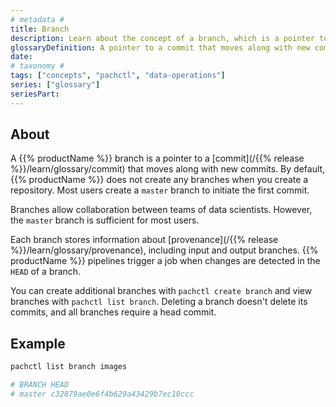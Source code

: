 ```yaml
---
# metadata # 
title: Branch
description: Learn about the concept of a branch, which is a pointer to a commit that moves along with new commits as they are submitted. 
glossaryDefinition: A pointer to a commit that moves along with new commits as they are submitted.
date: 
# taxonomy #
tags: ["concepts", "pachctl", "data-operations"]
series: ["glossary"]
seriesPart:
--- 
```


## About 
A {{% productName %}} branch is a pointer to a [commit](/{{% release %}}/learn/glossary/commit) that moves along with new commits. By default, {{% productName %}} does not create any branches when you create a repository. Most users create a `master` branch to initiate the first commit.

Branches allow collaboration between teams of data scientists. However, the `master` branch is sufficient for most users.

Each branch stores information about [provenance](/{{% release %}}/learn/glossary/provenance), including input and output branches. {{% productName %}} pipelines trigger a job when changes are detected in the `HEAD` of a branch.

You can create additional branches with `pachctl create branch` and view branches with `pachctl list branch`. Deleting a branch doesn't delete its commits, and all branches require a head commit.

## Example

```s
pachctl list branch images

# BRANCH HEAD
# master c32879ae0e6f4b629a43429b7ec10ccc
```